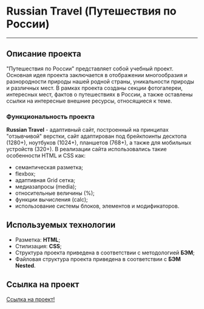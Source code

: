 # Russian Travel (Путешествия по России)
----------

## Описание проекта

"Путешествия по России" представляет собой учебный проект. Основная идея проекта заключается в
отображении многообразия и разнородности природы нашей родной страны, уникальности природы и различных мест. В рамках проекта созданы секции фотогалереи, интересных мест, фактов о путешествиях в России, а также оставлены ссылки на интересные внешние ресурсы, относящиеся к теме.

### Функциональность проекта

**Russian Travel** - адаптивный сайт, построенный на принципах "отзывчивой" верстки, сайт адаптирован под брейкпоинты десктопа (1280+), ноутбуков (1024+), планшетов (768+), а также для мобильных устройств (320+). В реализации сайта использовались такие особенности HTML и CSS как:
- семантическая разметка;
- flexbox;
- адаптивная Grid сетка;
- медиазапросы (media);
- относительные величины (%);
- функции вычисления (calc);
- использование системы блоков, элементов и модификаторов.

## Используемых технологии

- Разметка: **HTML**;
- Стилизация: **CSS**;
- Структура проекта приведена в соответствии с методологией **БЭМ**;
- Файловая структура проекта приведена в соответствии с **БЭМ Nested**.

## Ссылка на проект
[Ссылка на проект!](https://driadix.github.io/russian-travel/)
